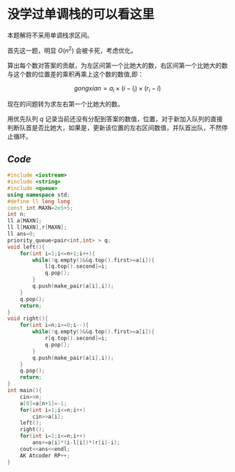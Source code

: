 # 没学过单调栈的可以看这里

本题解将不采用单调栈求区间。

首先这一题，明显 $O(n^2)$ 会被卡死，考虑优化。

算出每个数对答案的贡献，为左区间第一个比她大的数，右区间第一个比她大的数与这个数的位置差的乘积再乘上这个数的数值,即：

$$gongxian=a_i\times(i-l_i)\times(r_i-i)$$

现在的问题转为求左右第一个比她大的数。

用优先队列 $q$ 记录当前还没有分配到答案的数值，位置，对于新加入队列的直接判断队首是否比她大，如果是，更新该位置的左右区间数值，并队首出队，不然停止循环。

## _Code_
```cpp
#include <iostream>
#include <string>
#include <queue>
using namespace std;
#define ll long long
const int MAXN=2e5+5;
int n;
ll a[MAXN];
ll l[MAXN],r[MAXN];
ll ans=0;
priority_queue<pair<int,int> > q;
void left(){
	for(int i=1;i<=n+1;i++){
		while(!q.empty()&&q.top().first>=a[i]){
			l[q.top().second]=i;
			q.pop();
		}
		q.push(make_pair(a[i],i));
	}
	q.pop();
	return;
}
void right(){
	for(int i=n;i>=0;i--){
		while(!q.empty()&&q.top().first>=a[i]){
			r[q.top().second]=i;
			q.pop();
		}
		q.push(make_pair(a[i],i));
	}
	q.pop();
	return;
}
int main(){
    cin>>n;
    a[0]=a[n+1]=-1;
    for(int i=1;i<=n;i++)
    	cin>>a[i];
    left();
    right();
    for(int i=1;i<=n;i++)
    	ans+=a[i]*(i-l[i])*(r[i]-i);
    cout<<ans<<endl;
    AK Atcoder RP++;
}
```
